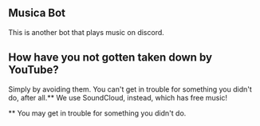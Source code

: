 ## Musica Bot
This is another bot that plays music on discord.  

## How have you not gotten taken down by YouTube?
Simply by avoiding them. You can't get in trouble for something you didn't do, after all.** We use SoundCloud, instead, which has free music!  
  
** You may get in trouble for something you didn't do.
